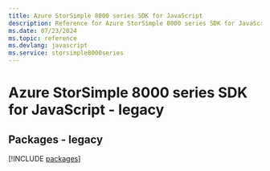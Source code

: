 ```yaml
---
title: Azure StorSimple 8000 series SDK for JavaScript
description: Reference for Azure StorSimple 8000 series SDK for JavaScript
ms.date: 07/23/2024
ms.topic: reference
ms.devlang: javascript
ms.service: storsimple8000series
---
```

# Azure StorSimple 8000 series SDK for JavaScript - legacy
## Packages - legacy
[!INCLUDE [packages](storsimple-8000-series-index.md)]